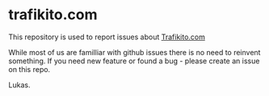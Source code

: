 # trafikito.com
This repository is used to report issues about [Trafikito.com](https://trafikito.com)

While most of us are familliar with github issues there is no need to reinvent something.
If you need new feature or found a bug - please create an issue on this repo.

Lukas.
